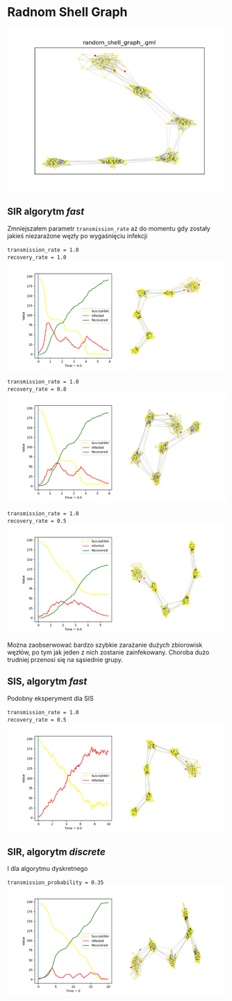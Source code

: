 # Radnom Shell Graph
![random_shell_graph_](random_shell_graph_.png)

## SIR algorytm _fast_

Zmniejszałem parametr `transmission_rate` aż do momentu gdy zostały jakieś niezarażone węzły po wygaśnięciu infekcji

`transmission_rate = 1.0`  
`recovery_rate = 1.0`  
![sir_fast_1-0_1-0](sir_fast_1-0_1-0.gif)

`transmission_rate = 1.0`  
`recovery_rate = 0.8`  
![sir_fast_0-8_1-0](sir_fast_0-8_1-0.gif)

`transmission_rate = 1.0`  
`recovery_rate = 0.5`  
![sir_fast_0-5_1-0](sir_fast_0-5_1-0.gif)

Można zaobserwować bardzo szybkie zarażanie dużych zbiorowisk węzłów, po tym jak jeden z nich zostanie zainfekowany. 
Choroba dużo trudniej przenosi się na sąsiednie grupy.

## SIS, algorytm _fast_

Podobny eksperyment dla SIS

`transmission_rate = 1.0`  
`recovery_rate = 0.5`  
![sis_fast_0-5_1-0](sis_fast_0-5_1-0.gif)

## SIR, algorytm _discrete_

I dla algorytmu dyskretnego

`transmission_probability = 0.35`  
![sir_discrete_0-35](sir_discrete_0-35.gif)